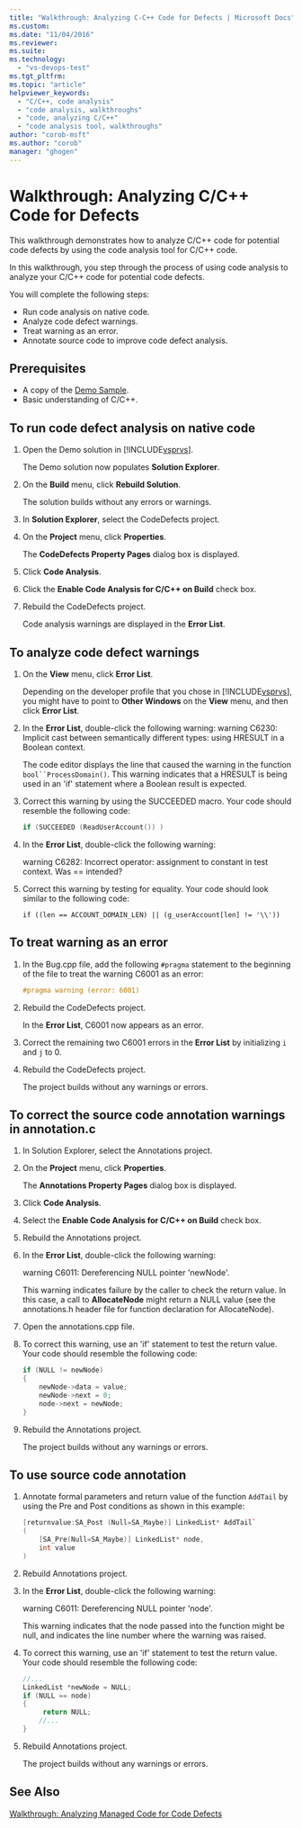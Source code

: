 ```yaml
---
title: "Walkthrough: Analyzing C-C++ Code for Defects | Microsoft Docs"
ms.custom: 
ms.date: "11/04/2016"
ms.reviewer: 
ms.suite: 
ms.technology: 
  - "vs-devops-test"
ms.tgt_pltfrm: 
ms.topic: "article"
helpviewer_keywords: 
  - "C/C++, code analysis"
  - "code analysis, walkthroughs"
  - "code, analyzing C/C++"
  - "code analysis tool, walkthroughs"
author: "corob-msft"
ms.author: "corob"
manager: "ghogen"
---
```

# Walkthrough: Analyzing C/C++ Code for Defects

This walkthrough demonstrates how to analyze C/C++ code for potential code defects by using the code analysis tool for C/C++ code.

In this walkthrough, you step through the process of using code analysis to analyze your C/C++ code for potential code defects.

You will complete the following steps:

- Run code analysis on native code.
- Analyze code defect warnings.
- Treat warning as an error.
- Annotate source code to improve code defect analysis.

## Prerequisites

- A copy of the [Demo Sample](../code-quality/demo-sample.md). 
- Basic understanding of C/C++. 

## To run code defect analysis on native code

1. Open the Demo solution in [!INCLUDE[vsprvs](../code-quality/includes/vsprvs_md.md)].

     The Demo solution now populates **Solution Explorer**.

1. On the **Build** menu, click **Rebuild Solution**.

     The solution builds without any errors or warnings.

1. In **Solution Explorer**, select the CodeDefects project.

1. On the **Project** menu, click **Properties**.

     The **CodeDefects Property Pages** dialog box is displayed.

1. Click **Code Analysis**.

1. Click the **Enable Code Analysis for C/C++ on Build** check box.

1. Rebuild the CodeDefects project.

     Code analysis warnings are displayed in the **Error List**.

## To analyze code defect warnings

1. On the **View** menu, click **Error List**.

     Depending on the developer profile that you chose in [!INCLUDE[vsprvs](../code-quality/includes/vsprvs_md.md)], you might have to point to **Other Windows** on the **View** menu, and then click **Error List**.

2. In the **Error List**, double-click the following warning: 
     warning C6230: Implicit cast between semantically different types: using HRESULT in a Boolean context.

     The code editor displays the line that caused the warning in the function `bool``ProcessDomain()`. This warning indicates that a HRESULT is being used in an 'if' statement where a Boolean result is expected.

3. Correct this warning by using the SUCCEEDED macro. Your code should resemble the following code:

    ```cpp
    if (SUCCEEDED (ReadUserAccount()) )
    ```

4. In the **Error List**, double-click the following warning:

     warning C6282: Incorrect operator: assignment to constant in test context. Was == intended?

5. Correct this warning by testing for equality. Your code should look similar to the following code:

    ```c+pp
    if ((len == ACCOUNT_DOMAIN_LEN) || (g_userAccount[len] != '\\'))
    ```

## To treat warning as an error
 
1. In the Bug.cpp file, add the following `#pragma` statement to the beginning of the file to treat the warning C6001 as an error:

    ```cpp
    #pragma warning (error: 6001)
    ```

2. Rebuild the CodeDefects project.

     In the **Error List**, C6001 now appears as an error.

3. Correct the remaining two C6001 errors in the **Error List** by initializing `i` and `j` to 0.

4. Rebuild the CodeDefects project.

     The project builds without any warnings or errors.

## To correct the source code annotation warnings in annotation.c

1. In Solution Explorer, select the Annotations project.

2. On the **Project** menu, click **Properties**.

     The **Annotations Property Pages** dialog box is displayed.

3. Click **Code Analysis**.

4. Select the **Enable Code Analysis for C/C++ on Build** check box.

5. Rebuild the Annotations project.

6. In the **Error List**, double-click the following warning:

     warning C6011: Dereferencing NULL pointer 'newNode'.

     This warning indicates failure by the caller to check the return value. In this case, a call to **AllocateNode** might return a NULL value (see the annotations.h header file for function declaration for AllocateNode).

7. Open the annotations.cpp file.

8. To correct this warning, use an 'if' statement to test the return value. Your code should resemble the following code:

    ```cpp
    if (NULL != newNode)
    {
        newNode->data = value;
        newNode->next = 0;
        node->next = newNode;
    }
    ```

9. Rebuild the Annotations project.

     The project builds without any warnings or errors.

## To use source code annotation

1. Annotate formal parameters and return value of the function `AddTail` by using the Pre and Post conditions as shown in this example:

    ```cpp
    [returnvalue:SA_Post (Null=SA_Maybe)] LinkedList* AddTail`
    (
        [SA_Pre(Null=SA_Maybe)] LinkedList* node,
        int value
    )
    ```

2. Rebuild Annotations project.

3. In the **Error List**, double-click the following warning:

     warning C6011: Dereferencing NULL pointer 'node'.

     This warning indicates that the node passed into the function might be null, and indicates the line number where the warning was raised. 

4. To correct this warning, use an 'if' statement to test the return value. Your code should resemble the following code:

    ```cpp
    //...
    LinkedList *newNode = NULL;
    if (NULL == node)
    {
         return NULL;
        //...
    }
    ```

5. Rebuild Annotations project. 

     The project builds without any warnings or errors.

## See Also

[Walkthrough: Analyzing Managed Code for Code Defects](../code-quality/walkthrough-analyzing-managed-code-for-code-defects.md)